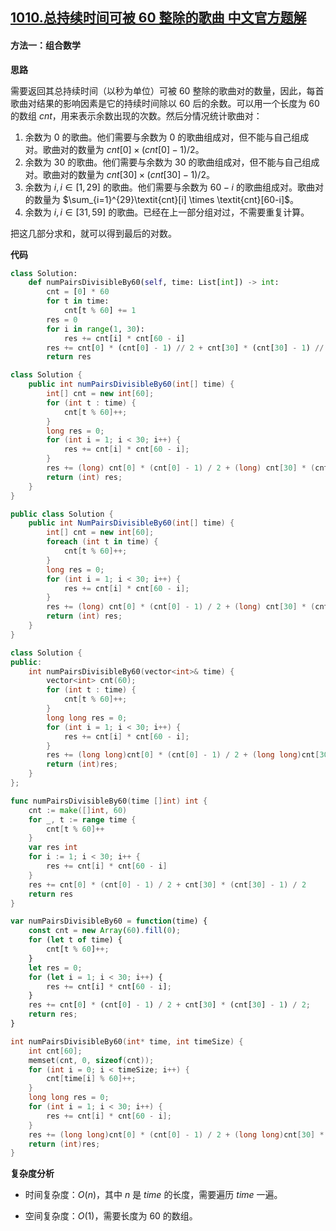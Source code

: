 ## [1010.总持续时间可被 60 整除的歌曲 中文官方题解](https://leetcode.cn/problems/pairs-of-songs-with-total-durations-divisible-by-60/solutions/100000/zong-chi-xu-shi-jian-ke-bei-60-zheng-chu-42cu)

#### 方法一：组合数学

**思路**

需要返回其总持续时间（以秒为单位）可被 $60$ 整除的歌曲对的数量，因此，每首歌曲对结果的影响因素是它的持续时间除以 $60$ 后的余数。可以用一个长度为 $60$ 的数组 $\textit{cnt}$，用来表示余数出现的次数。然后分情况统计歌曲对：

1. 余数为 $0$ 的歌曲。他们需要与余数为 $0$ 的歌曲组成对，但不能与自己组成对。歌曲对的数量为 $\textit{cnt}[0] \times (\textit{cnt}[0]-1)/2$。
2. 余数为 $30$ 的歌曲。他们需要与余数为 $30$ 的歌曲组成对，但不能与自己组成对。歌曲对的数量为 $\textit{cnt}[30] \times (\textit{cnt}[30]-1)/2$。
3. 余数为 $i, i\in[1,29]$ 的歌曲。他们需要与余数为 $60-i$ 的歌曲组成对。歌曲对的数量为 $\sum_{i=1}^{29}\textit{cnt}[i] \times \textit{cnt}[60-i]$。
4. 余数为 $i, i\in[31,59]$ 的歌曲。已经在上一部分组对过，不需要重复计算。

把这几部分求和，就可以得到最后的对数。

**代码**

```Python [sol1-Python3]
class Solution:
    def numPairsDivisibleBy60(self, time: List[int]) -> int:
        cnt = [0] * 60
        for t in time:
            cnt[t % 60] += 1
        res = 0
        for i in range(1, 30):
            res += cnt[i] * cnt[60 - i]
        res += cnt[0] * (cnt[0] - 1) // 2 + cnt[30] * (cnt[30] - 1) // 2
        return res
```

```Java [sol1-Java]
class Solution {
    public int numPairsDivisibleBy60(int[] time) {
        int[] cnt = new int[60];
        for (int t : time) {
            cnt[t % 60]++;
        }
        long res = 0;
        for (int i = 1; i < 30; i++) {
            res += cnt[i] * cnt[60 - i];
        }
        res += (long) cnt[0] * (cnt[0] - 1) / 2 + (long) cnt[30] * (cnt[30] - 1) / 2;
        return (int) res;
    }
}
```

```C# [sol1-C#]
public class Solution {
    public int NumPairsDivisibleBy60(int[] time) {
        int[] cnt = new int[60];
        foreach (int t in time) {
            cnt[t % 60]++;
        }
        long res = 0;
        for (int i = 1; i < 30; i++) {
            res += cnt[i] * cnt[60 - i];
        }
        res += (long) cnt[0] * (cnt[0] - 1) / 2 + (long) cnt[30] * (cnt[30] - 1) / 2;
        return (int) res;
    }
}
```

```C++ [sol1-C++]
class Solution {
public:
    int numPairsDivisibleBy60(vector<int>& time) {
        vector<int> cnt(60);
        for (int t : time) {
            cnt[t % 60]++;
        }
        long long res = 0;
        for (int i = 1; i < 30; i++) {
            res += cnt[i] * cnt[60 - i];
        }            
        res += (long long)cnt[0] * (cnt[0] - 1) / 2 + (long long)cnt[30] * (cnt[30] - 1) / 2;
        return (int)res;
    }
};
```

```Go [sol1-Go]
func numPairsDivisibleBy60(time []int) int {
    cnt := make([]int, 60)
    for _, t := range time {
        cnt[t % 60]++
    }
    var res int
    for i := 1; i < 30; i++ {
        res += cnt[i] * cnt[60 - i]
    }
    res += cnt[0] * (cnt[0] - 1) / 2 + cnt[30] * (cnt[30] - 1) / 2
    return res
}
```

```JavaScript [sol1-JavaScript]
var numPairsDivisibleBy60 = function(time) {
    const cnt = new Array(60).fill(0);
    for (let t of time) {
        cnt[t % 60]++;
    }
    let res = 0;
    for (let i = 1; i < 30; i++) {
        res += cnt[i] * cnt[60 - i];
    }
    res += cnt[0] * (cnt[0] - 1) / 2 + cnt[30] * (cnt[30] - 1) / 2;
    return res;
}
```

```C [sol1-C]
int numPairsDivisibleBy60(int* time, int timeSize) {
    int cnt[60];
    memset(cnt, 0, sizeof(cnt));
    for (int i = 0; i < timeSize; i++) {
        cnt[time[i] % 60]++;
    }
    long long res = 0;
    for (int i = 1; i < 30; i++) {
        res += cnt[i] * cnt[60 - i];
    }            
    res += (long long)cnt[0] * (cnt[0] - 1) / 2 + (long long)cnt[30] * (cnt[30] - 1) / 2;
    return (int)res;
}
```

**复杂度分析**

- 时间复杂度：$O(n)$，其中 $n$ 是 $\textit{time}$ 的长度，需要遍历 $\textit{time}$ 一遍。

- 空间复杂度：$O(1)$，需要长度为 $60$ 的数组。